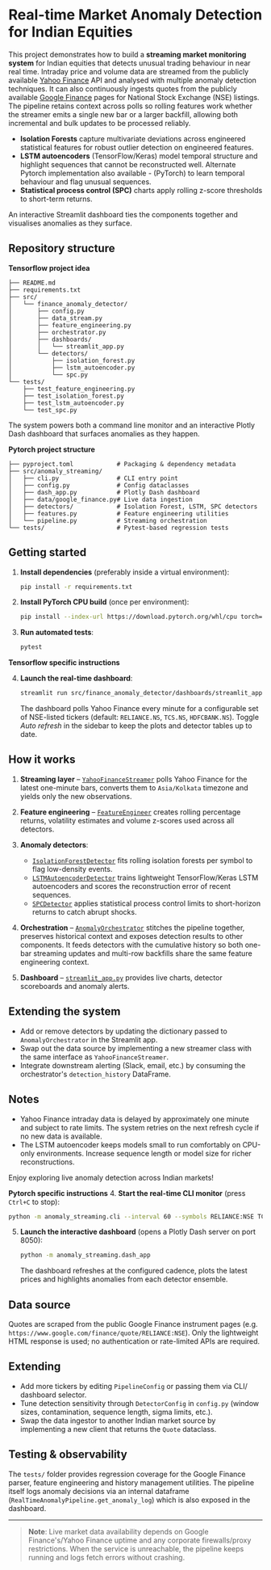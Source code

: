 # Real-time Market Anomaly Detection for Indian Equities

This project demonstrates how to build a **streaming market monitoring system** for Indian equities that detects unusual trading behaviour in near real time. Intraday price and volume data are streamed from the publicly available [Yahoo Finance](https://finance.yahoo.com) API and analysed with multiple anomaly detection techniques. It can also continuously ingests quotes from the publicly available [Google Finance](https://www.google.com/finance/) pages for National Stock Exchange (NSE) listings. The pipeline retains context across polls so rolling features work whether the streamer emits a single new bar or a larger backfill, allowing both incremental and bulk updates to be processed reliably.

- **Isolation Forests** capture multivariate deviations across engineered statistical features for robust outlier detection on engineered features.
- **LSTM autoencoders** (TensorFlow/Keras) model temporal structure and highlight sequences that cannot be reconstructed well. Alternate Pytorch implementation also available - (PyTorch) to learn temporal behaviour and flag unusual sequences.
- **Statistical process control (SPC)** charts apply rolling z-score thresholds to short-term returns.

An interactive Streamlit dashboard ties the components together and visualises anomalies as they surface.

## Repository structure

**Tensorflow project idea**

```
├── README.md
├── requirements.txt
├── src/
│   └── finance_anomaly_detector/
│       ├── config.py
│       ├── data_stream.py
│       ├── feature_engineering.py
│       ├── orchestrator.py
│       ├── dashboards/
│       │   └── streamlit_app.py
│       └── detectors/
│           ├── isolation_forest.py
│           ├── lstm_autoencoder.py
│           └── spc.py
└── tests/
    ├── test_feature_engineering.py
    ├── test_isolation_forest.py
    ├── test_lstm_autoencoder.py
    └── test_spc.py
```


The system powers both a command line monitor and an interactive Plotly Dash dashboard that surfaces anomalies as they happen.

**Pytorch project structure**

```
├── pyproject.toml            # Packaging & dependency metadata
├── src/anomaly_streaming/
│   ├── cli.py                # CLI entry point
│   ├── config.py             # Config dataclasses
│   ├── dash_app.py           # Plotly Dash dashboard
│   ├── data/google_finance.py# Live data ingestion
│   ├── detectors/            # Isolation Forest, LSTM, SPC detectors
│   ├── features.py           # Feature engineering utilities
│   └── pipeline.py           # Streaming orchestration
└── tests/                    # Pytest-based regression tests
```

## Getting started

1. **Install dependencies** (preferably inside a virtual environment):

   ```bash
   pip install -r requirements.txt
   ```

2. **Install PyTorch CPU build** (once per environment):

   ```bash
   pip install --index-url https://download.pytorch.org/whl/cpu torch==2.5.1+cpu
   ```


3. **Run automated tests**:

   ```bash
   pytest
   ```

**Tensorflow specific instructions**

4. **Launch the real-time dashboard**:

   ```bash
   streamlit run src/finance_anomaly_detector/dashboards/streamlit_app.py
   ```

   The dashboard polls Yahoo Finance every minute for a configurable set of NSE-listed tickers (default: `RELIANCE.NS`, `TCS.NS`, `HDFCBANK.NS`). Toggle *Auto refresh* in the sidebar to keep the plots and detector tables up to date.

## How it works

1. **Streaming layer** – [`YahooFinanceStreamer`](src/finance_anomaly_detector/data_stream.py) polls Yahoo Finance for the latest one-minute bars, converts them to `Asia/Kolkata` timezone and yields only the new observations.

2. **Feature engineering** – [`FeatureEngineer`](src/finance_anomaly_detector/feature_engineering.py) creates rolling percentage returns, volatility estimates and volume z-scores used across all detectors.

3. **Anomaly detectors**:
   - [`IsolationForestDetector`](src/finance_anomaly_detector/detectors/isolation_forest.py) fits rolling isolation forests per symbol to flag low-density events.
   - [`LSTMAutoencoderDetector`](src/finance_anomaly_detector/detectors/lstm_autoencoder.py) trains lightweight TensorFlow/Keras LSTM autoencoders and scores the reconstruction error of recent sequences.
   - [`SPCDetector`](src/finance_anomaly_detector/detectors/spc.py) applies statistical process control limits to short-horizon returns to catch abrupt shocks.

4. **Orchestration** – [`AnomalyOrchestrator`](src/finance_anomaly_detector/orchestrator.py) stitches the pipeline together, preserves historical context and exposes detection results to other components. It feeds detectors with the cumulative history so both one-bar streaming updates and multi-row backfills share the same feature engineering context.

5. **Dashboard** – [`streamlit_app.py`](src/finance_anomaly_detector/dashboards/streamlit_app.py) provides live charts, detector scoreboards and anomaly alerts.

## Extending the system

- Add or remove detectors by updating the dictionary passed to `AnomalyOrchestrator` in the Streamlit app.
- Swap out the data source by implementing a new streamer class with the same interface as `YahooFinanceStreamer`.
- Integrate downstream alerting (Slack, email, etc.) by consuming the orchestrator's `detection_history` DataFrame.

## Notes

- Yahoo Finance intraday data is delayed by approximately one minute and subject to rate limits. The system retries on the next refresh cycle if no new data is available.
- The LSTM autoencoder keeps models small to run comfortably on CPU-only environments. Increase sequence length or model size for richer reconstructions.

Enjoy exploring live anomaly detection across Indian markets!

**Pytorch specific instructions**
4. **Start the real-time CLI monitor** (press `Ctrl+C` to stop):

   ```bash
   python -m anomaly_streaming.cli --interval 60 --symbols RELIANCE:NSE TCS:NSE
   ```

5. **Launch the interactive dashboard** (opens a Plotly Dash server on port 8050):

   ```bash
   python -m anomaly_streaming.dash_app
   ```

   The dashboard refreshes at the configured cadence, plots the latest prices and highlights anomalies from each detector ensemble.

## Data source

Quotes are scraped from the public Google Finance instrument pages (e.g. `https://www.google.com/finance/quote/RELIANCE:NSE`). Only the lightweight HTML response is used; no authentication or rate-limited APIs are required.

## Extending

- Add more tickers by editing `PipelineConfig` or passing them via CLI/ dashboard selector.
- Tune detection sensitivity through `DetectorConfig` in `config.py` (window sizes, contamination, sequence length, sigma limits, etc.).
- Swap the data ingestor to another Indian market source by implementing a new client that returns the `Quote` dataclass.

## Testing & observability

The `tests/` folder provides regression coverage for the Google Finance parser, feature engineering and history management utilities. The pipeline itself logs anomaly decisions via an internal dataframe (`RealTimeAnomalyPipeline.get_anomaly_log`) which is also exposed in the dashboard.

---

> **Note**: Live market data availability depends on Google Finance's/Yahoo Finance uptime and any corporate firewalls/proxy restrictions. When the service is unreachable, the pipeline keeps running and logs fetch errors without crashing.
